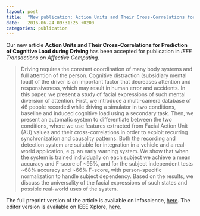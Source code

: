 ```yaml
---
layout: post
title:  "New publication: Action Units and Their Cross-Correlations for Prediction of Cognitive Load during Driving"
date:   2016-06-24 09:31:25 +0200
categories: publication
---
```

Our new article __Action Units and Their Cross-Correlations for Prediction
of Cognitive Load during Driving__ has been accepted for publication in _IEEE
Transactions on Affective Computing_.

> Driving requires the constant coordination of many body systems and full attention of the person. Cognitive distraction (subsidiary mental load) of the driver is an important factor that decreases attention and responsiveness, which may result in human error and accidents. In this paper, we present a study of facial expressions of such mental diversion of attention. First, we introduce a multi-camera database of 46 people recorded while driving a simulator in two conditions, baseline and induced cognitive load using a secondary task. Then, we present an automatic system to differentiate between the two conditions, where we use features extracted from Facial Action Unit (AU) values and their cross-correlations in order to exploit recurring synchronization and causality patterns. Both the recording and detection system are suitable for integration in a vehicle and a real-world application, e.g. an early warning system. We show that when the system is trained individually on each subject we achieve a mean accuracy and F-score of ~95%, and for the subject independent tests ~68% accuracy and ~66% F-score, with person-specific normalization to handle subject dependency. Based on the results, we discuss the universality of the facial expressions of such states and possible real-world uses of the system.

The full preprint version of the article is available on Infoscience,
[here][infoscience]. The editor version is available on IEEE Xplore,
[here][ieeexplore].

[infoscience]: https://infoscience.epfl.ch/record/214933
[ieeexplore]: http://ieeexplore.ieee.org/xpl/articleDetails.jsp?arnumber=7498613
